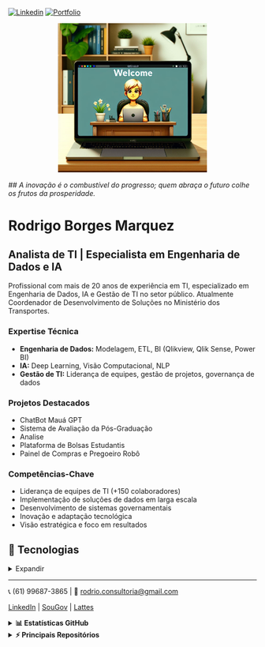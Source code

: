[![Linkedin](https://img.shields.io/badge/-LinkedIn-0077B5?style=flat-square&logo=Linkedin&logoColor=white)](https://www.linkedin.com/in/rodrigo-borges-marquez-b9478423)
[![Portfolio](https://img.shields.io/badge/-Portfolio-4CAF50?style=flat-square&logo=github&logoColor=white)](https://rbmarquez.github.io/)

<p align="center">
  <img src="https://github.com/rbmarquez/rbmarquez/blob/main/Designer_GitHub.png" alt="animated" width="60%"/>
</p>

_## A inovação é o combustível do progresso; quem abraça o futuro colhe os frutos da prosperidade._
# Rodrigo Borges Marquez

## Analista de TI | Especialista em Engenharia de Dados e IA

Profissional com mais de 20 anos de experiência em TI, especializado em Engenharia de Dados, IA e Gestão de TI no setor público. Atualmente Coordenador de Desenvolvimento de Soluções no Ministério dos Transportes.

### Expertise Técnica

- **Engenharia de Dados:** Modelagem, ETL, BI (Qlikview, Qlik Sense, Power BI)
- **IA:** Deep Learning, Visão Computacional, NLP
- **Gestão de TI:** Liderança de equipes, gestão de projetos, governança de dados

### Projetos Destacados

- ChatBot Mauá GPT
- Sistema de Avaliação da Pós-Graduação
- Analise 
- Plataforma de Bolsas Estudantis
- Painel de Compras e Pregoeiro Robô

### Competências-Chave

- Liderança de equipes de TI (+150 colaboradores)
- Implementação de soluções de dados em larga escala
- Desenvolvimento de sistemas governamentais
- Inovação e adaptação tecnológica
- Visão estratégica e foco em resultados

## 🚀 Tecnologias

<details>
<summary>Expandir</summary>

#### 💻 Uso diário
![Python](https://img.shields.io/badge/-Python-3776AB?style=flat-square&logo=Python&logoColor=white)
![SQL](https://img.shields.io/badge/-SQL-4479A1?style=flat-square&logo=MySQL&logoColor=white)
![Linux](https://img.shields.io/badge/-Linux-FCC624?style=flat-square&logo=Linux&logoColor=black)
![Git](https://img.shields.io/badge/-Git-F05032?style=flat-square&logo=Git&logoColor=white)
![Power BI](https://img.shields.io/badge/-Power%20BI-F2C811?style=flat-square&logo=Power-BI&logoColor=black)
![Qlik](https://img.shields.io/badge/-Qlik-009848?style=flat-square&logo=Qlik&logoColor=white)

#### 🎲 Ciência de dados
![Pandas](https://img.shields.io/badge/-Pandas-150458?style=flat-square&logo=Pandas&logoColor=white)
![Numpy](https://img.shields.io/badge/-Numpy-013243?style=flat-square&logo=Numpy&logoColor=white)
![Scikit Learn](https://img.shields.io/badge/-Scikit%20Learn-F7931E?style=flat-square&logo=scikit-learn&logoColor=white)
![Deep Learning](https://img.shields.io/badge/-Deep%20Learning-FF6F00?style=flat-square&logo=TensorFlow&logoColor=white)
![NLP](https://img.shields.io/badge/-NLP-4285F4?style=flat-square&logo=Google&logoColor=white)

#### ⚙️ Engenharia de dados
![ETL](https://img.shields.io/badge/-ETL-00A1E0?style=flat-square&logo=Alteryx&logoColor=white)
![Big Data](https://img.shields.io/badge/-Big%20Data-FF7A00?style=flat-square&logo=Apache-Hadoop&logoColor=white)
![Data Modeling](https://img.shields.io/badge/-Data%20Modeling-3955A3?style=flat-square&logo=Microsoft-Visio&logoColor=white)
![AWS](https://img.shields.io/badge/-AWS-232F3E?style=flat-square&logo=Amazon-AWS&logoColor=white)
![Azure](https://img.shields.io/badge/-Azure-0089D6?style=flat-square&logo=Microsoft-Azure&logoColor=white)

</details>

---

📞 (61) 99687-3865 | 📧 rodrio.consultoria@gmail.com

[LinkedIn](https://www.linkedin.com/in/rodrigo-borges-marquez-b9478423/) | [SouGov](https://curriculo.sougov.economia.gov.br/rodrigo-marquez-10067311) | [Lattes](http://lattes.cnpq.br/4717851441982070)

<details>
<summary><b>📊 Estatísticas GitHub</b></summary>
<br>
<a href="https://github.com/rbmarquez">
  <img height="180em" src="https://github-readme-stats.vercel.app/api?username=rbmarquez&show_icons=true&theme=dark&include_all_commits=true&count_private=true"/>
</a>
<a href="https://github.com/rbmarquez">
  <img height="180em" src="https://github-readme-stats.vercel.app/api/top-langs/?username=rbmarquez&layout=compact&langs_count=8&theme=dark"/>
</a>
</details>

<details>
<summary><b>⚡ Principais Repositórios</b></summary>
<br>
<a href="https://github.com/rbmarquez/Data_Science">
  <img align="center" src="https://github-readme-stats.vercel.app/api/pin/?username=rbmarquez&repo=Data_Science&theme=dark" />
</a>
<a href="https://github.com/rbmarquez/Engenharia_de_Dados">
  <img align="center" src="https://github-readme-stats.vercel.app/api/pin/?username=rbmarquez&repo=Engenharia_de_Dados&theme=dark" />
</a>
</details>

